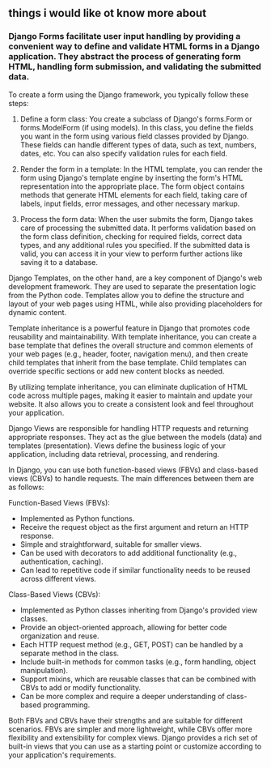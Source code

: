 ## things i would like ot know more about

### Django Forms facilitate user input handling by providing a convenient way to define and validate HTML forms in a Django application. They abstract the process of generating form HTML, handling form submission, and validating the submitted data.

To create a form using the Django framework, you typically follow these steps:

1. Define a form class: You create a subclass of Django's forms.Form or forms.ModelForm (if using models). In this class, you define the fields you want in the form using various field classes provided by Django. These fields can handle different types of data, such as text, numbers, dates, etc. You can also specify validation rules for each field.

2. Render the form in a template: In the HTML template, you can render the form using Django's template engine by inserting the form's HTML representation into the appropriate place. The form object contains methods that generate HTML elements for each field, taking care of labels, input fields, error messages, and other necessary markup.

3. Process the form data: When the user submits the form, Django takes care of processing the submitted data. It performs validation based on the form class definition, checking for required fields, correct data types, and any additional rules you specified. If the submitted data is valid, you can access it in your view to perform further actions like saving it to a database.

Django Templates, on the other hand, are a key component of Django's web development framework. They are used to separate the presentation logic from the Python code. Templates allow you to define the structure and layout of your web pages using HTML, while also providing placeholders for dynamic content.

Template inheritance is a powerful feature in Django that promotes code reusability and maintainability. With template inheritance, you can create a base template that defines the overall structure and common elements of your web pages (e.g., header, footer, navigation menu), and then create child templates that inherit from the base template. Child templates can override specific sections or add new content blocks as needed.

By utilizing template inheritance, you can eliminate duplication of HTML code across multiple pages, making it easier to maintain and update your website. It also allows you to create a consistent look and feel throughout your application.

Django Views are responsible for handling HTTP requests and returning appropriate responses. They act as the glue between the models (data) and templates (presentation). Views define the business logic of your application, including data retrieval, processing, and rendering.

In Django, you can use both function-based views (FBVs) and class-based views (CBVs) to handle requests. The main differences between them are as follows:

Function-Based Views (FBVs):

- Implemented as Python functions.
- Receive the request object as the first argument and return an HTTP response.
- Simple and straightforward, suitable for smaller views.
- Can be used with decorators to add additional functionality (e.g., authentication, caching).
- Can lead to repetitive code if similar functionality needs to be reused across different views.

Class-Based Views (CBVs):

- Implemented as Python classes inheriting from Django's provided view classes.
- Provide an object-oriented approach, allowing for better code organization and reuse.
- Each HTTP request method (e.g., GET, POST) can be handled by a separate method in the class.
- Include built-in methods for common tasks (e.g., form handling, object manipulation).
- Support mixins, which are reusable classes that can be combined with CBVs to add or modify functionality.
- Can be more complex and require a deeper understanding of class-based programming.

Both FBVs and CBVs have their strengths and are suitable for different scenarios. FBVs are simpler and more lightweight, while CBVs offer more flexibility and extensibility for complex views. Django provides a rich set of built-in views that you can use as a starting point or customize according to your application's requirements.